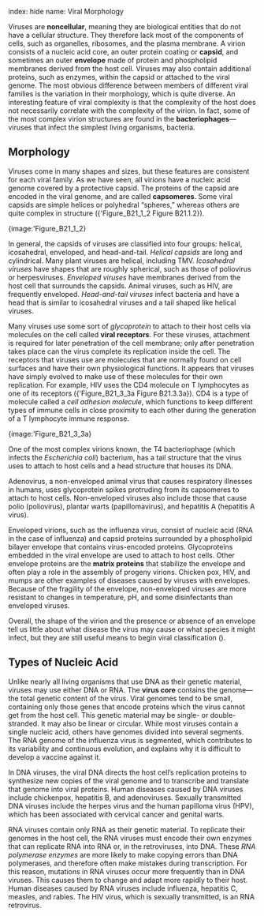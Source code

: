 index: hide
name: Viral Morphology

Viruses are  **noncellular**, meaning they are biological entities that do not have a cellular structure. They therefore lack most of the components of cells, such as organelles, ribosomes, and the plasma membrane. A virion consists of a nucleic acid core, an outer protein coating or  **capsid**, and sometimes an outer  **envelope** made of protein and phospholipid membranes derived from the host cell. Viruses may also contain additional proteins, such as enzymes, within the capsid or attached to the viral genome. The most obvious difference between members of different viral families is the variation in their morphology, which is quite diverse. An interesting feature of viral complexity is that the complexity of the host does not necessarily correlate with the complexity of the virion. In fact, some of the most complex virion structures are found in the  **bacteriophages**—viruses that infect the simplest living organisms, bacteria.

## Morphology

Viruses come in many shapes and sizes, but these features are consistent for each viral family. As we have seen, all virions have a nucleic acid genome covered by a protective capsid. The proteins of the capsid are encoded in the viral genome, and are called  **capsomeres**. Some viral capsids are simple helices or polyhedral “spheres,” whereas others are quite complex in structure ({'Figure_B21_1_2 Figure B21.1.2}).


{image:'Figure_B21_1_2}
        

In general, the capsids of viruses are classified into four groups: helical, icosahedral, enveloped, and head-and-tail.  *Helical capsids* are long and cylindrical. Many plant viruses are helical, including TMV.  *Icosahedral viruses* have shapes that are roughly spherical, such as those of poliovirus or herpesviruses.  *Enveloped viruses* have membranes derived from the host cell that surrounds the capsids. Animal viruses, such as HIV, are frequently enveloped.  *Head-and-tail viruses* infect bacteria and have a head that is similar to icosahedral viruses and a tail shaped like helical viruses.

Many viruses use some sort of  *glycoprotein* to attach to their host cells via molecules on the cell called  **viral receptors**. For these viruses, attachment is required for later penetration of the cell membrane; only after penetration takes place can the virus complete its replication inside the cell. The receptors that viruses use are molecules that are normally found on cell surfaces and have their own physiological functions. It appears that viruses have simply evolved to make use of these molecules for their own replication. For example, HIV uses the CD4 molecule on T lymphocytes as one of its receptors ({'Figure_B21_3_3a Figure B21.3.3a}). CD4 is a type of molecule called a  *cell adhesion molecule*, which functions to keep different types of immune cells in close proximity to each other during the generation of a T lymphocyte immune response.


{image:'Figure_B21_3_3a}
        

One of the most complex virions known, the T4 bacteriophage (which infects the  *Escherichia coli*) bacterium, has a tail structure that the virus uses to attach to host cells and a head structure that houses its DNA.

Adenovirus, a non-enveloped animal virus that causes respiratory illnesses in humans, uses glycoprotein spikes protruding from its capsomeres to attach to host cells. Non-enveloped viruses also include those that cause polio (poliovirus), plantar warts (papillomavirus), and hepatitis A (hepatitis A virus).

Enveloped virions, such as the influenza virus, consist of nucleic acid (RNA in the case of influenza) and capsid proteins surrounded by a phospholipid bilayer envelope that contains virus-encoded proteins. Glycoproteins embedded in the viral envelope are used to attach to host cells. Other envelope proteins are the  **matrix proteins** that stabilize the envelope and often play a role in the assembly of progeny virions. Chicken pox, HIV, and mumps are other examples of diseases caused by viruses with envelopes. Because of the fragility of the envelope, non-enveloped viruses are more resistant to changes in temperature, pH, and some disinfectants than enveloped viruses.

Overall, the shape of the virion and the presence or absence of an envelope tell us little about what disease the virus may cause or what species it might infect, but they are still useful means to begin viral classification ().

## Types of Nucleic Acid

Unlike nearly all living organisms that use DNA as their genetic material, viruses may use either DNA or RNA. The  **virus core** contains the genome—the total genetic content of the virus. Viral genomes tend to be small, containing only those genes that encode proteins which the virus cannot get from the host cell. This genetic material may be single- or double-stranded. It may also be linear or circular. While most viruses contain a single nucleic acid, others have genomes divided into several segments. The RNA genome of the influenza virus is segmented, which contributes to its variability and continuous evolution, and explains why it is difficult to develop a vaccine against it.

In DNA viruses, the viral DNA directs the host cell’s replication proteins to synthesize new copies of the viral genome and to transcribe and translate that genome into viral proteins. Human diseases caused by DNA viruses include chickenpox, hepatitis B, and adenoviruses. Sexually transmitted DNA viruses include the herpes virus and the human papilloma virus (HPV), which has been associated with cervical cancer and genital warts.

RNA viruses contain only RNA as their genetic material. To replicate their genomes in the host cell, the RNA viruses must encode their own enzymes that can replicate RNA into RNA or, in the retroviruses, into DNA. These  *RNA polymerase enzymes* are more likely to make copying errors than DNA polymerases, and therefore often make mistakes during transcription. For this reason, mutations in RNA viruses occur more frequently than in DNA viruses. This causes them to change and adapt more rapidly to their host. Human diseases caused by RNA viruses include influenza, hepatitis C, measles, and rabies. The HIV virus, which is sexually transmitted, is an RNA retrovirus.
